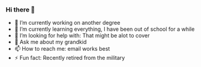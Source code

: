 ### Hi there 👋



- 🔭 I’m currently working on another degree
- 🌱 I’m currently learning everything, I have been out of school for a while
- 🤔 I’m looking for help with: That might be alot to cover
- 💬 Ask me about my grandkid
- 📫 How to reach me: email works best
- ⚡ Fun fact: Recently retired from the military

